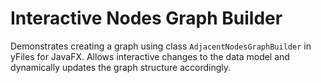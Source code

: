 # Interactive Nodes Graph Builder
  

 Demonstrates creating a graph using class `AdjacentNodesGraphBuilder` in yFiles for JavaFX. Allows interactive changes to the data model and dynamically updates the graph structure accordingly.   